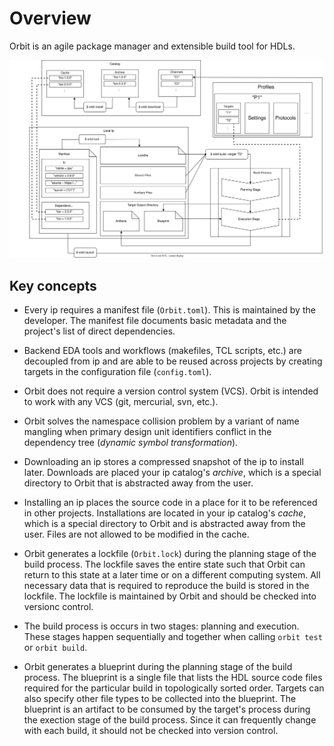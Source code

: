 # Overview

Orbit is an agile package manager and extensible build tool for HDLs.

![](./../images/architecture.svg)

## Key concepts

- Every ip requires a manifest file (`Orbit.toml`). This is maintained by the developer. The manifest file documents basic metadata and the project's list of direct dependencies.

- Backend EDA tools and workflows (makefiles, TCL scripts, etc.) are decoupled from ip and are able to be reused across projects by creating targets in the configuration file (`config.toml`).

- Orbit does not require a version control system (VCS). Orbit is intended to work with any VCS (git, mercurial, svn, etc.).

- Orbit solves the namespace collision problem by a variant of name mangling when primary design unit identifiers conflict in the dependency tree (_dynamic symbol transformation_).

- Downloading an ip stores a compressed snapshot of the ip to install later. Downloads are placed your ip catalog's _archive_, which is a special directory to Orbit that is abstracted away from the user.

- Installing an ip places the source code in a place for it to be referenced in other projects. Installations are located in your ip catalog's _cache_, which is a special directory to Orbit and is abstracted away from the user. Files are not allowed to be modified in the cache.

- Orbit generates a lockfile (`Orbit.lock`) during the planning stage of the build process. The lockfile saves the entire state such that Orbit can return to this state at a later time or on a different computing system. All necessary data that is required to reproduce the build is stored in the lockfile. The lockfile is maintained by Orbit and should be checked into versionc control.

- The build process is occurs in two stages: planning and execution. These stages happen sequentially and together when calling `orbit test` or `orbit build`.

- Orbit generates a blueprint during the planning stage of the build process. The blueprint is a single file that lists the HDL source code files required for the particular build in topologically sorted order. Targets can also specify other file types to be collected into the blueprint. The blueprint is an artifact to be consumed by the target's process during the exection stage of the build process. Since it can frequently change with each build, it should not be checked into version control.
